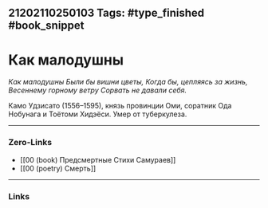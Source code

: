 21202110250103
Tags: #type_finished #book_snippet 
---
# Как малодушны

*Как малодушны
Были бы вишни цветы,
Когда бы, цепляясь за жизнь,
Весеннему горному ветру
Сорвать не давали себя.*

Камо Удзисато (1556–1595), князь провинции Оми, соратник Ода Нобунага и Тоётоми Хидэёси. Умер от туберкулеза. 

---
### Zero-Links
 - [[00 (book) Предсмертные Стихи Самураев]]
 - [[00 (poetry) Смерть]]
---
### Links
